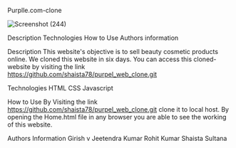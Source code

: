 Purplle.com-clone

![Screenshot (244)](https://user-images.githubusercontent.com/64050683/131240803-8b71a06b-f347-42a7-bc8d-358658772df4.png)



Description
Technologies
How to Use
Authors information


Description
This website's objective is to sell beauty cosmetic products online. We cloned this website in six days. You can access this cloned-website by visiting the link https://github.com/shaista78/purpel_web_clone.git


Technologies
HTML
CSS
Javascript


How to Use
By Visiting the link https://github.com/shaista78/purpel_web_clone.git clone it to local host.
By opening the Home.html file in any browser you are able to see the working of this website.


Authors Information
Girish v
Jeetendra Kumar
Rohit Kumar
Shaista Sultana



 

